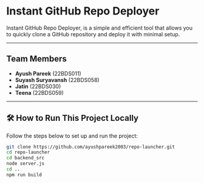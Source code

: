 #  Instant GitHub Repo Deployer

Instant GitHub Repo Deployer, is a simple and efficient tool that allows you to quickly clone a GitHub repository and deploy it with minimal setup.

---

##  Team Members

- **Ayush Pareek** (22BDS011)  
- **Suyash Suryavansh** (22BDS058)  
- **Jatin** (22BDS030)  
- **Teena** (22BDS059)  

---

## 🛠️ How to Run This Project Locally

Follow the steps below to set up and run the project:

```bash
git clone https://github.com/ayushpareek2003/repo-launcher.git
cd repo-launcher
cd backend_src
node server.js
cd ..
npm run build
```


